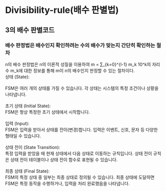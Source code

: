 # Divisibility-rule(배수 판별법)

## 3의 배수 판별코드

### 배수 판정법은 배수인지 확인하려는 수의 배수가 맞는지 간단히 확인하는 절차
  
n의 배수 판정법은 n의 이론적 성질을 이용하여 m = ∑_{k=0}^{l-1} m_k 10^k의 자리수 m_k에 대한 정보를 통해 m이 n의 배수인지 판정할 수 있는 절차이다.
<br />
상태 (State):
<br />
<br />
FSM은 여러 개의 상태를 가질 수 있습니다. 각 상태는 시스템의 특정 조건이나 상황을 나타냅니다.
<br />
<br />
초기 상태 (Initial State):
<br />
FSM은 항상 특정한 초기 상태에서 시작합니다.
<br />
<br />
입력 (Input):
<br />
FSM은 입력을 받아서 상태를 전이(변경)합니다. 입력은 이벤트, 신호, 문자 등 다양한 형태일 수 있습니다.
<br />
<br />
상태 전이 (State Transition):
<br />
특정 입력을 받았을 때 현재 상태에서 다음 상태로 이동하는 규칙입니다. 상태 전이 규칙은 상태 전이 테이블이나 상태 전이 함수로 표현될 수 있습니다.
<br />
<br />
최종 상태 (Final State):
<br />
FSM의 특정 상태 중 일부는 최종 상태로 정의될 수 있습니다. 최종 상태에 도달하면 FSM은 특정 동작을 수행하거나, 입력을 처리 완료했음을 나타냅니다.
